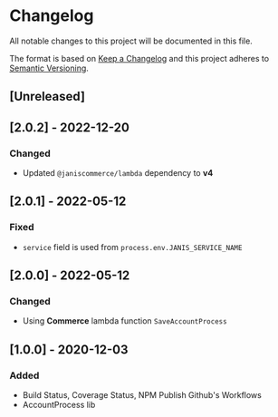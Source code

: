 # Changelog

All notable changes to this project will be documented in this file.

The format is based on [Keep a Changelog](http://keepachangelog.com/en/1.0.0/)
and this project adheres to [Semantic Versioning](http://semver.org/spec/v2.0.0.html).

## [Unreleased]

## [2.0.2] - 2022-12-20
### Changed
- Updated `@janiscommerce/lambda` dependency to **v4**

## [2.0.1] - 2022-05-12
### Fixed
- `service` field is used from `process.env.JANIS_SERVICE_NAME`

## [2.0.0] - 2022-05-12
### Changed
- Using **Commerce** lambda function `SaveAccountProcess`

## [1.0.0] - 2020-12-03
### Added
- Build Status, Coverage Status, NPM Publish Github's Workflows
- AccountProcess lib
